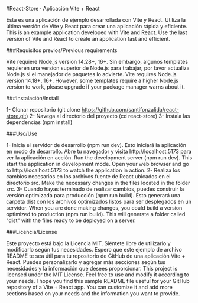 #React-Store · Aplicación Vite + React

Esta es una aplicación de ejemplo desarrollada con Vite y React. Utiliza la última versión de Vite y React para crear una aplicación rápida y eficiente.
This is an example application developed with Vite and React. Use the last version of Vite and React to create an application fast and efficient.


###Requisitos previos/Previous requirements

Vite requiere Node.js version 14.28+, 16+. Sin embargo, algunos templates requieren una version superior de Node.js para trabajar, por favor actualiza Node.js si 
el manejador de paquetes lo advierte.
Vite requires Node.js version 14.18+, 16+. However, some templates require a higher Node.js version to work, please upgrade if your package manager warns about it.


###Instalación/Install 

  1- Clonar repositorio (git clone https://github.com/santifonzalida/react-store.git)
  2- Navega al directorio del proyecto (cd react-store)
  3- Instala las dependencias (npm install)


###Uso/Use

  1- Inicia el servidor de desarrollo (npm run dev). Esto iniciará la aplicación en modo de desarrollo. Abre tu navegador y visita http://localhost:5173 
  para ver la aplicación en acción. 
    Run the development server (npm run dev). This start the application in development mode. Open your web browser and go to http://localhost:5173 to watch the
    application in action.
  2- Realiza los cambios necesarios en los archivos fuente de React ubicados en el directorio src.
     Make the necessary changes in the files located in the folder src.
  3- Cuando hayas terminado de realizar cambios, puedes construir la versión optimizada para producción (npm run build). Esto generará una carpeta dist 
  con los archivos optimizados listos para ser desplegados en un servidor.
    When you are done making changes, you could build a version optimized to production (npm run build). This will generate a folder called "dist" with 
    the files ready to be deployed on a server.
    
    
###Licencia/License

Este proyecto está bajo la Licencia MIT. Siéntete libre de utilizarlo y modificarlo según tus necesidades.
Espero que este ejemplo de archivo README te sea útil para tu repositorio de GitHub de una aplicación Vite + React. 
Puedes personalizarlo y agregar más secciones según tus necesidades y la información que desees proporcionar.
This project is licensed under the MIT License. Feel free to use and modify it according to your needs.
I hope you find this sample README file useful for your GitHub repository of a Vite + React app.
You can customize it and add more sections based on your needs and the information you want to provide.
